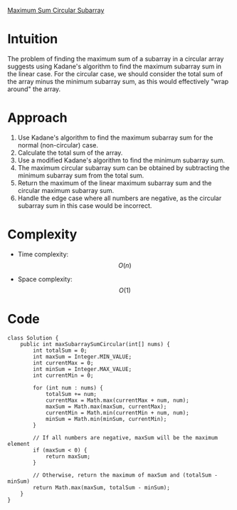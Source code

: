 [Maximum Sum Circular Subarray](https://leetcode.com/problems/maximum-sum-circular-subarray)

# Intuition
The problem of finding the maximum sum of a subarray in a circular array suggests using Kadane's algorithm to find the maximum subarray sum in the linear case. For the circular case, we should consider the total sum of the array minus the minimum subarray sum, as this would effectively "wrap around" the array.

# Approach
1. Use Kadane's algorithm to find the maximum subarray sum for the normal (non-circular) case.
2. Calculate the total sum of the array.
3. Use a modified Kadane's algorithm to find the minimum subarray sum.
4. The maximum circular subarray sum can be obtained by subtracting the minimum subarray sum from the total sum.
5. Return the maximum of the linear maximum subarray sum and the circular maximum subarray sum.
6. Handle the edge case where all numbers are negative, as the circular subarray sum in this case would be incorrect.

# Complexity
- Time complexity: $$O(n)$$
<!-- Add your time complexity here, e.g. $$O(n)$$ -->
* Space complexity: $$O(1)$$
<!-- Add your space complexity here, e.g. $$O(1)$$ -->

# Code
```
class Solution {
    public int maxSubarraySumCircular(int[] nums) {
        int totalSum = 0;
        int maxSum = Integer.MIN_VALUE;
        int currentMax = 0;
        int minSum = Integer.MAX_VALUE;
        int currentMin = 0;

        for (int num : nums) {
            totalSum += num;
            currentMax = Math.max(currentMax + num, num);
            maxSum = Math.max(maxSum, currentMax);
            currentMin = Math.min(currentMin + num, num);
            minSum = Math.min(minSum, currentMin);
        }

        // If all numbers are negative, maxSum will be the maximum element
        if (maxSum < 0) {
            return maxSum;
        }

        // Otherwise, return the maximum of maxSum and (totalSum - minSum)
        return Math.max(maxSum, totalSum - minSum);
    }
}
```